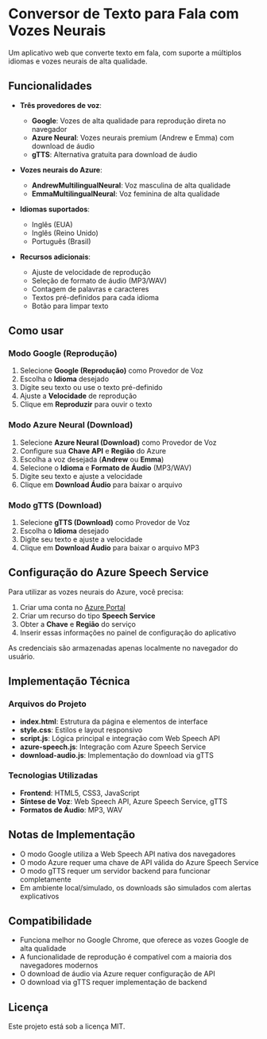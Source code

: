 # Conversor de Texto para Fala com Vozes Neurais

Um aplicativo web que converte texto em fala, com suporte a múltiplos idiomas e vozes neurais de alta qualidade.

## Funcionalidades

- **Três provedores de voz**:
  - **Google**: Vozes de alta qualidade para reprodução direta no navegador
  - **Azure Neural**: Vozes neurais premium (Andrew e Emma) com download de áudio
  - **gTTS**: Alternativa gratuita para download de áudio

- **Vozes neurais do Azure**:
  - **AndrewMultilingualNeural**: Voz masculina de alta qualidade
  - **EmmaMultilingualNeural**: Voz feminina de alta qualidade

- **Idiomas suportados**:
  - Inglês (EUA)
  - Inglês (Reino Unido)
  - Português (Brasil)

- **Recursos adicionais**:
  - Ajuste de velocidade de reprodução
  - Seleção de formato de áudio (MP3/WAV)
  - Contagem de palavras e caracteres
  - Textos pré-definidos para cada idioma
  - Botão para limpar texto

## Como usar

### Modo Google (Reprodução)

1. Selecione **Google (Reprodução)** como Provedor de Voz
2. Escolha o **Idioma** desejado
3. Digite seu texto ou use o texto pré-definido
4. Ajuste a **Velocidade** de reprodução
5. Clique em **Reproduzir** para ouvir o texto

### Modo Azure Neural (Download)

1. Selecione **Azure Neural (Download)** como Provedor de Voz
2. Configure sua **Chave API** e **Região** do Azure
3. Escolha a voz desejada (**Andrew** ou **Emma**)
4. Selecione o **Idioma** e **Formato de Áudio** (MP3/WAV)
5. Digite seu texto e ajuste a velocidade
6. Clique em **Download Áudio** para baixar o arquivo

### Modo gTTS (Download)

1. Selecione **gTTS (Download)** como Provedor de Voz
2. Escolha o **Idioma** desejado
3. Digite seu texto e ajuste a velocidade
4. Clique em **Download Áudio** para baixar o arquivo MP3

## Configuração do Azure Speech Service

Para utilizar as vozes neurais do Azure, você precisa:

1. Criar uma conta no [Azure Portal](https://portal.azure.com)
2. Criar um recurso do tipo **Speech Service**
3. Obter a **Chave** e **Região** do serviço
4. Inserir essas informações no painel de configuração do aplicativo

As credenciais são armazenadas apenas localmente no navegador do usuário.

## Implementação Técnica

### Arquivos do Projeto

- **index.html**: Estrutura da página e elementos de interface
- **style.css**: Estilos e layout responsivo
- **script.js**: Lógica principal e integração com Web Speech API
- **azure-speech.js**: Integração com Azure Speech Service
- **download-audio.js**: Implementação do download via gTTS

### Tecnologias Utilizadas

- **Frontend**: HTML5, CSS3, JavaScript
- **Síntese de Voz**: Web Speech API, Azure Speech Service, gTTS
- **Formatos de Áudio**: MP3, WAV

## Notas de Implementação

- O modo Google utiliza a Web Speech API nativa dos navegadores
- O modo Azure requer uma chave de API válida do Azure Speech Service
- O modo gTTS requer um servidor backend para funcionar completamente
- Em ambiente local/simulado, os downloads são simulados com alertas explicativos

## Compatibilidade

- Funciona melhor no Google Chrome, que oferece as vozes Google de alta qualidade
- A funcionalidade de reprodução é compatível com a maioria dos navegadores modernos
- O download de áudio via Azure requer configuração de API
- O download via gTTS requer implementação de backend

## Licença

Este projeto está sob a licença MIT.
